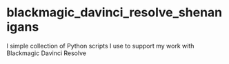 # blackmagic_davinci_resolve_shenanigans
I simple collection of Python scripts I use to support my work with Blackmagic Davinci Resolve
